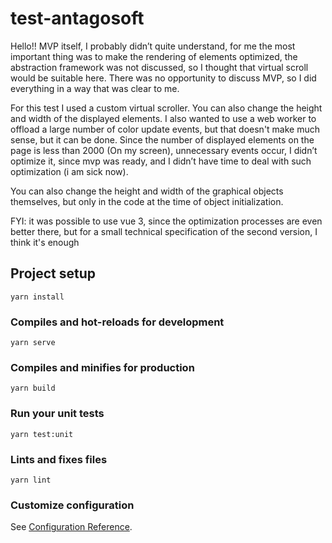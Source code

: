 # test-antagosoft
Hello!! MVP itself, I probably didn’t quite understand, for me the most important thing was to make the rendering of elements optimized, the abstraction framework was not discussed, so I thought that virtual scroll would be suitable here. There was no opportunity to discuss MVP, so I did everything in a way that was clear to me.

For this test I used a custom virtual scroller. You can also change the height and width of the displayed elements. I also wanted to use a web worker to offload a large number of color update events, but that doesn't make much sense, but it can be done. Since the number of displayed elements on the page is less than 2000 (On my screen), unnecessary events occur, I didn’t optimize it, since mvp was ready, and I didn’t have time to deal with such optimization (i am sick now).

You can also change the height and width of the graphical objects themselves, but only in the code at the time of object initialization.

FYI: it was possible to use vue 3, since the optimization processes are even better there, but for a small technical specification of the second version, I think it's enough

## Project setup
```
yarn install
```

### Compiles and hot-reloads for development
```
yarn serve
```

### Compiles and minifies for production
```
yarn build
```

### Run your unit tests
```
yarn test:unit
```

### Lints and fixes files
```
yarn lint
```

### Customize configuration
See [Configuration Reference](https://cli.vuejs.org/config/).
